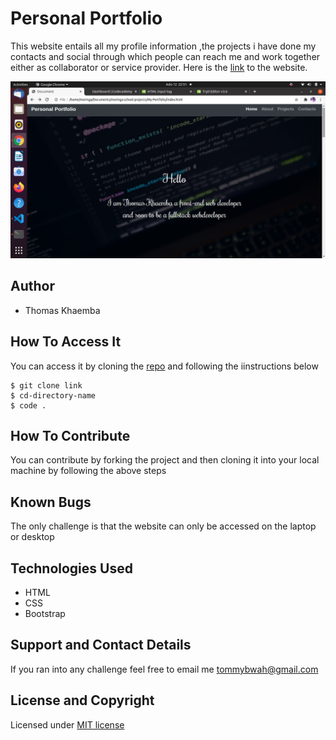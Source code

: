 # Personal Portfolio
This website entails all my profile information ,the projects  i  have done  my contacts and social through which people can reach me and work together either as collaborator or service  provider. Here is the [link](https://tomito26.github.io/my-portfolio/) to the website.

![Screenshot](Screenshot.png)
## Author
* Thomas Khaemba
## How To Access It
You can access it by cloning  the [repo](https://github.com/tomito26/my-portfolio.git) and following the iinstructions below
```
$ git clone link
$ cd-directory-name
$ code .

```
## How To Contribute
You can contribute by forking the project and then cloning it into your local machine by following the above steps

## Known Bugs
The only challenge is that the website can only be accessed on the  laptop or desktop

## Technologies Used
* HTML
* CSS
* Bootstrap

## Support and Contact Details
 If you ran into any challenge feel free to email me 
 tommybwah@gmail.com
 ## License and Copyright
 Licensed under [MIT license](LICENSE)
